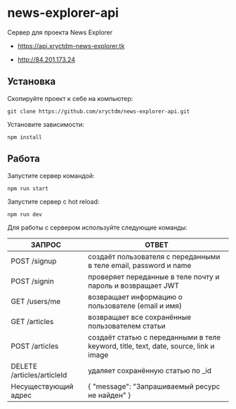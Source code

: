 # news-explorer-api

Сервер для проекта News Explorer

* https://api.xryctdm-news-explorer.tk


* http://84.201.173.24


## Установка

Скопируйте проект к себе на компьютер:
```
git clone https://github.com/xryctdm/news-explorer-api.git
```
Установите зависимости:
```
npm install
```

## Работа

Запустите сервер командой:
```
npm run start
```
Запустите сервер с hot reload:
```
npm run dev
```

Для работы с сервером используйте следующие команды:

| ЗАПРОС                                             | ОТВЕТ              |
| ---------------------------------------------------| ------------------ |
| POST /signup                                             | создаёт пользователя с переданными в теле email, password и name    |
| POST /signin                                             | проверяет переданные в теле почту и пароль и возвращает JWT    |
| GET /users/me                                            | возвращает информацию о пользователе (email и имя)    |
| GET /articles                                            | возвращает все сохранённые пользователем статьи    |
| POST /articles                             | создаёт статью с переданными в теле keyword, title, text, date, source, link и image |
| DELETE /articles/articleId                          | удаляет сохранённую статью  по _id |
| Несуществующий адрес                               | { "message": "Запрашиваемый ресурс не найден" }  |
